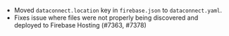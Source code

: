 - Moved `dataconnect.location` key in `firebase.json` to `dataconnect.yaml`.
- Fixes issue where files were not properly being discovered and deployed to Firebase Hosting (#7363, #7378)
